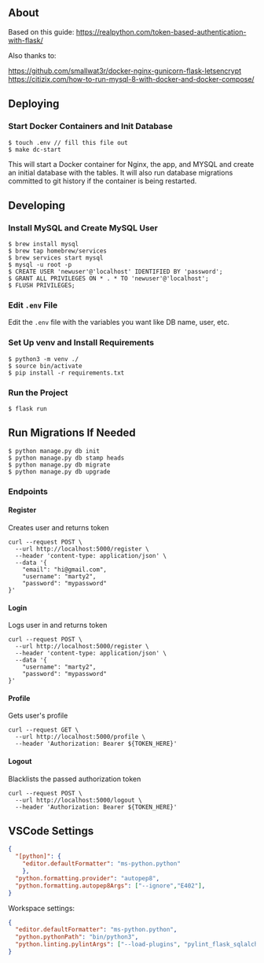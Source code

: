 ## About

Based on this guide: https://realpython.com/token-based-authentication-with-flask/

Also thanks to:

https://github.com/smallwat3r/docker-nginx-gunicorn-flask-letsencrypt
https://citizix.com/how-to-run-mysql-8-with-docker-and-docker-compose/

## Deploying

### Start Docker Containers and Init Database

```
$ touch .env // fill this file out
$ make dc-start
```

This will start a Docker container for Nginx, the app, and MYSQL and create an initial
database with the tables. It will also run database migrations committed to git history
if the container is being restarted.

## Developing

### Install MySQL and Create MySQL User

```
$ brew install mysql
$ brew tap homebrew/services
$ brew services start mysql
$ mysql -u root -p
$ CREATE USER 'newuser'@'localhost' IDENTIFIED BY 'password';
$ GRANT ALL PRIVILEGES ON * . * TO 'newuser'@'localhost';
$ FLUSH PRIVILEGES;
```

### Edit `.env` File

Edit the `.env` file with the variables you want like DB name, user, etc.

### Set Up venv and Install Requirements

```
$ python3 -m venv ./
$ source bin/activate
$ pip install -r requirements.txt
```

### Run the Project

```
$ flask run
```

## Run Migrations If Needed

```
$ python manage.py db init
$ python manage.py db stamp heads
$ python manage.py db migrate
$ python manage.py db upgrade
```

### Endpoints

#### Register

Creates user and returns token

```
curl --request POST \
  --url http://localhost:5000/register \
  --header 'content-type: application/json' \
  --data '{
	"email": "hi@gmail.com",
	"username": "marty2",
	"password": "mypassword"
}'
```

#### Login

Logs user in and returns token

```
curl --request POST \
  --url http://localhost:5000/register \
  --header 'content-type: application/json' \
  --data '{
	"username": "marty2",
	"password": "mypassword"
}'
```

#### Profile

Gets user's profile

```
curl --request GET \
  --url http://localhost:5000/profile \
  --header 'Authorization: Bearer ${TOKEN_HERE}'
```

#### Logout

Blacklists the passed authorization token

```
curl --request POST \
  --url http://localhost:5000/logout \
  --header 'Authorization: Bearer ${TOKEN_HERE}'
```

## VSCode Settings

```json
{
  "[python]": {
    "editor.defaultFormatter": "ms-python.python"
    },
  "python.formatting.provider": "autopep8",
  "python.formatting.autopep8Args": ["--ignore","E402"],
}
```

Workspace settings:

```json
{
  "editor.defaultFormatter": "ms-python.python",
  "python.pythonPath": "bin/python3",
  "python.linting.pylintArgs": ["--load-plugins", "pylint_flask_sqlalchemy", "pylint_flask"]
}
```
